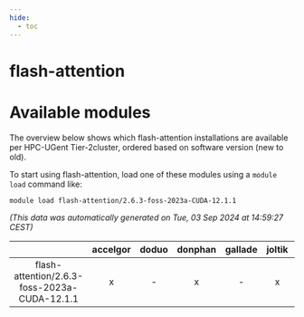 ```yaml
---
hide:
  - toc
---
```


flash-attention
===============

# Available modules


The overview below shows which flash-attention installations are available per HPC-UGent Tier-2cluster, ordered based on software version (new to old).

To start using flash-attention, load one of these modules using a `module load` command like:

```shell
module load flash-attention/2.6.3-foss-2023a-CUDA-12.1.1
```

*(This data was automatically generated on Tue, 03 Sep 2024 at 14:59:27 CEST)*  

| |accelgor|doduo|donphan|gallade|joltik|shinx|skitty|
| :---: | :---: | :---: | :---: | :---: | :---: | :---: | :---: |
|flash-attention/2.6.3-foss-2023a-CUDA-12.1.1|x|-|x|-|x|-|-|
